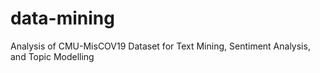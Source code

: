 # data-mining
Analysis of CMU-MisCOV19 Dataset for Text Mining, Sentiment Analysis, and Topic Modelling
